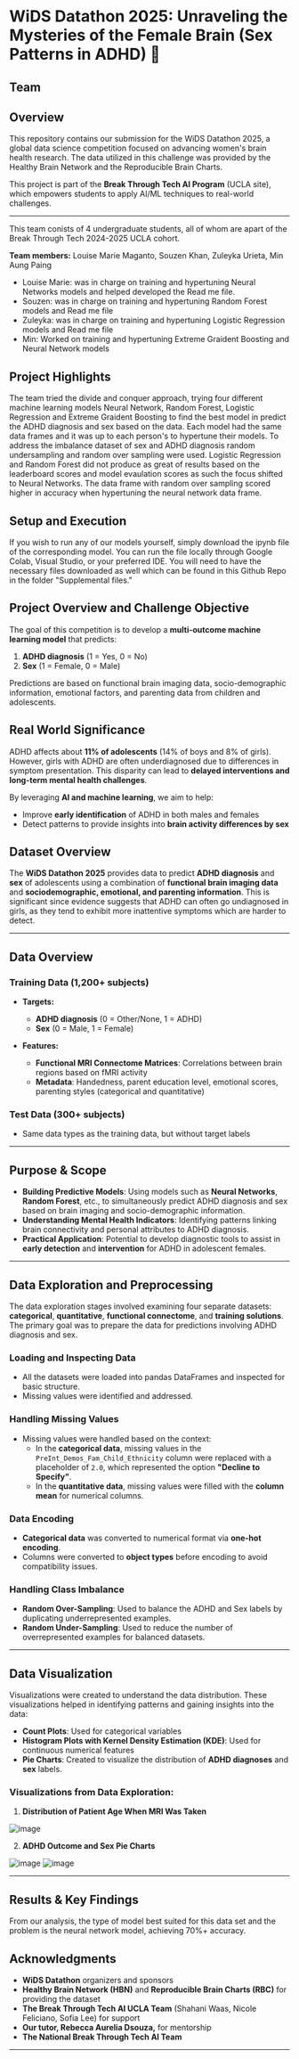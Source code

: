 # WiDS Datathon 2025: Unraveling the Mysteries of the Female Brain (Sex Patterns in ADHD) 🧠

## Team 
## Overview  
This repository contains our submission for the WiDS Datathon 2025, a global data science competition focused on advancing women's brain health research. The data utilized in this challenge was provided by the Healthy Brain Network and the Reproducible Brain Charts.  

This project is part of the **Break Through Tech AI Program** (UCLA site), which empowers students to apply AI/ML techniques to real-world challenges.  

---

This team conists of 4 undergraduate students, all of whom are apart of the Break Through Tech 2024-2025 UCLA cohort.

**Team members:** Louise Marie Maganto, Souzen Khan, Zuleyka Urieta, Min Aung Paing
- Louise Marie: was in charge on training and hypertuning Neural Networks models and helped developed the Read me file.
- Souzen: was in charge on training and hypertuning Random Forest models and Read me file
- Zuleyka: was in charge on training and hypertuning Logistic Regression models and Read me file
- Min: Worked on training and hypertuning Extreme Graident Boosting and Neural Network models

## Project Highlights
The team tried the divide and conquer approach, trying four different machine learning models Neural Network, Random Forest, Logistic Regression and Extreme Graident Boosting to find the best model in predict the ADHD diagnosis and sex based on the data. Each model had the same data frames and it was up to each person's to hypertune their models. To address the imbalance dataset of sex and ADHD diagnosis random undersampling and random over sampling were used. Logistic Regression and Random Forest did not produce as great of results based on the leaderboard scores and model evaulation scores as such the focus shifted to Neural Networks. The data frame with random over sampling scored higher in accuracy when hypertuning the neural network data frame.

## Setup and Execution 
If you wish to run any of our models yourself, simply download the ipynb file of the corresponding model. You can run the file locally through Google Colab, Visual Studio, or your preferred IDE. You will need to have the necessary files downloaded as well which can be found in this Github Repo in the folder "Supplemental files."

## Project Overview and Challenge Objective  
The goal of this competition is to develop a **multi-outcome machine learning model** that predicts:  
1. **ADHD diagnosis** (1 = Yes, 0 = No)  
2. **Sex** (1 = Female, 0 = Male)  

Predictions are based on functional brain imaging data, socio-demographic information, emotional factors, and parenting data from children and adolescents.  

## Real World Significance  
ADHD affects about **11% of adolescents** (14% of boys and 8% of girls). However, girls with ADHD are often underdiagnosed due to differences in symptom presentation. This disparity can lead to **delayed interventions and long-term mental health challenges**.  

By leveraging **AI and machine learning**, we aim to help:  
- Improve **early identification** of ADHD in both males and females  
- Detect patterns to provide insights into **brain activity differences by sex**

## Dataset Overview
The **WiDS Datathon 2025** provides data to predict **ADHD diagnosis** and **sex** of adolescents using a combination of **functional brain imaging data** and **sociodemographic, emotional, and parenting information**. This is significant since evidence suggests that ADHD can often go undiagnosed in girls, as they tend to exhibit more inattentive symptoms which are harder to detect.

---

## Data Overview

### Training Data (1,200+ subjects)
- **Targets:**
  - **ADHD diagnosis** (0 = Other/None, 1 = ADHD)
  - **Sex** (0 = Male, 1 = Female)
  
- **Features:**
  - **Functional MRI Connectome Matrices**: Correlations between brain regions based on fMRI activity
  - **Metadata**: Handedness, parent education level, emotional scores, parenting styles (categorical and quantitative)

### Test Data (300+ subjects)
- Same data types as the training data, but without target labels

---

## Purpose & Scope
- **Building Predictive Models**: Using models such as **Neural Networks**, **Random Forest**, etc., to simultaneously predict ADHD diagnosis and sex based on brain imaging and socio-demographic information.
- **Understanding Mental Health Indicators**: Identifying patterns linking brain connectivity and personal attributes to ADHD diagnosis.
- **Practical Application**: Potential to develop diagnostic tools to assist in **early detection** and **intervention** for ADHD in adolescent females.

---

## Data Exploration and Preprocessing

The data exploration stages involved examining four separate datasets: **categorical**, **quantitative**, **functional connectome**, and **training solutions**. The primary goal was to prepare the data for predictions involving ADHD diagnosis and sex.

### Loading and Inspecting Data
- All the datasets were loaded into pandas DataFrames and inspected for basic structure.
- Missing values were identified and addressed.

### Handling Missing Values
- Missing values were handled based on the context:
  - In the **categorical data**, missing values in the `PreInt_Demos_Fam_Child_Ethnicity` column were replaced with a placeholder of `2.0`, which represented the option **"Decline to Specify"**.
  - In the **quantitative data**, missing values were filled with the **column mean** for numerical columns.

### Data Encoding
- **Categorical data** was converted to numerical format via **one-hot encoding**.
- Columns were converted to **object types** before encoding to avoid compatibility issues.

### Handling Class Imbalance
- **Random Over-Sampling**: Used to balance the ADHD and Sex labels by duplicating underrepresented examples.
- **Random Under-Sampling**: Used to reduce the number of overrepresented examples for balanced datasets.

---

## Data Visualization
Visualizations were created to understand the data distribution. These visualizations helped in identifying patterns and gaining insights into the data:

- **Count Plots**: Used for categorical variables
- **Histogram Plots with Kernel Density Estimation (KDE)**: Used for continuous numerical features
- **Pie Charts**: Created to visualize the distribution of **ADHD diagnoses** and **sex** labels.

### Visualizations from Data Exploration:
1. **Distribution of Patient Age When MRI Was Taken**
   
![image](https://github.com/user-attachments/assets/24e571c3-6bc7-41c3-a2ee-8d0b911eac93)

2. **ADHD Outcome and Sex Pie Charts**

![image](https://github.com/user-attachments/assets/a88d5f40-b724-4e60-81f4-a33e24248e5f)
![image](https://github.com/user-attachments/assets/f6e7b2bc-d760-419f-9668-936f8009e84a)

---

## Results & Key Findings

From our analysis, the type of model best suited for this data set and the problem is the neural network model, achieving 70%+ accuracy.

## Acknowledgments  
- **WiDS Datathon** organizers and sponsors  
- **Healthy Brain Network (HBN)** and **Reproducible Brain Charts (RBC)** for providing the dataset
- **The Break Through Tech AI UCLA Team** (Shahani Waas, Nicole Feliciano, Sofia Lee) for support
- **Our tutor, Rebecca Aurelia Dsouza,** for mentorship
- **The National Break Through Tech AI Team** 
---


